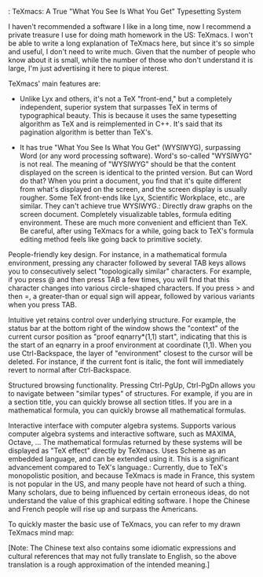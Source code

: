 : TeXmacs: A True "What You See Is What You Get" Typesetting System

I haven't recommended a software I like in a long time, now I recommend a private treasure I use for doing math homework in the US: TeXmacs. I won't be able to write a long explanation of TeXmacs here, but since it's so simple and useful, I don't need to write much. Given that the number of people who know about it is small, while the number of those who don't understand it is large, I'm just advertising it here to pique interest.

TeXmacs' main features are:

- Unlike Lyx and others, it's not a TeX "front-end," but a completely independent, superior system that surpasses TeX in terms of typographical beauty. This is because it uses the same typesetting algorithm as TeX and is reimplemented in C++. It's said that its pagination algorithm is better than TeX's.

- It has true "What You See Is What You Get" (WYSIWYG), surpassing Word (or any word processing software). Word's so-called "WYSIWYG" is not real. The meaning of "WYSIWYG" should be that the content displayed on the screen is identical to the printed version. But can Word do that? When you print a document, you find that it's quite different from what's displayed on the screen, and the screen display is usually rougher. Some TeX front-ends like Lyx, Scientific Workplace, etc., are similar. They can't achieve true WYSIWYG.: Directly draw graphs on the screen document. Completely visualizable tables, formula editing environment. These are much more convenient and efficient than TeX. Be careful, after using TeXmacs for a while, going back to TeX's formula editing method feels like going back to primitive society.

People-friendly key design. For instance, in a mathematical formula environment, pressing any character followed by several TAB keys allows you to consecutively select "topologically similar" characters. For example, if you press @ and then press TAB a few times, you will find that this character changes into various circle-shaped characters. If you press > and then =, a greater-than or equal sign will appear, followed by various variants when you press TAB.

Intuitive yet retains control over underlying structure. For example, the status bar at the bottom right of the window shows the "context" of the current cursor position as "proof eqnarry*(1,1) start", indicating that this is the start of an eqnarry in a proof environment at coordinate (1,1). When you use Ctrl-Backspace, the layer of "environment" closest to the cursor will be deleted. For instance, if the current font is italic, the font will immediately revert to normal after Ctrl-Backspace.

Structured browsing functionality. Pressing Ctrl-PgUp, Ctrl-PgDn allows you to navigate between "similar types" of structures. For example, if you are in a section title, you can quickly browse all section titles. If you are in a mathematical formula, you can quickly browse all mathematical formulas.

Interactive interface with computer algebra systems. Supports various computer algebra systems and interactive software, such as MAXIMA, Octave, ... The mathematical formulas returned by these systems will be displayed as "TeX effect" directly by TeXmacs. Uses Scheme as an embedded language, and can be extended using it. This is a significant advancement compared to TeX's language.: Currently, due to TeX's monopolistic position, and because TeXmacs is made in France, this system is not popular in the US, and many people have not heard of such a thing. Many scholars, due to being influenced by certain erroneous ideas, do not understand the value of this graphical editing software. I hope the Chinese and French people will rise up and surpass the Americans.

To quickly master the basic use of TeXmacs, you can refer to my drawn TeXmacs mind map:

[Note: The Chinese text also contains some idiomatic expressions and cultural references that may not fully translate to English, so the above translation is a rough approximation of the intended meaning.]